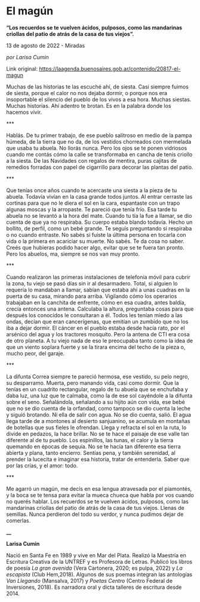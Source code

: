 # El magún

**“Los recuerdos se te vuelven ácidos, pulposos, como las mandarinas criollas del patio de atrás de la casa de tus viejos”.**

13 de agosto de 2022 - Miradas

_por Larisa Cumin_

Link original: https://laagenda.buenosaires.gob.ar/contenido/20817-el-magun



Muchas de las historias te las escuché ahí, de siesta. Casi siempre fuimos de siesta, porque el calor no nos dejaba dormir, o porque nos era insoportable el silencio del pueblo de los vivos a esa hora. Muchas siestas. Muchas historias. Ahí adentro te brotan. Es en la palabra donde los hacemos vivir.




\*\*\*




Hablás. De tu primer trabajo, de ese pueblo salitroso en medio de la pampa húmeda, de la tierra que no da, de los vestidos chorreados con mermelada que usaba tu abuela. No llorás nunca. Pero los ojos se te ponen vidriosos cuando me contás cómo la calle se transformaba en cancha de tenis criollo a la siesta. De las Navidades con regalos de mentira, puras cajitas de remedios forradas con papel de cigarrillo para decorar las plantas del patio.




\*\*\*




Que tenías once años cuando te acercaste una siesta a la pieza de tu abuela. Todavía vivían en la casa grande todos juntos. Al entrar cerraste las cortinas para que no le diera el sol en la cara, espantaste con un trapo algunas moscas y la arropaste. Te pareció que tenía frío. Esa tarde tu abuela no se levantó a la hora del mate. Cuando tu tía la fue a llamar, se dio cuenta de que ya no respiraba. Su cuerpo estaba blando todavía. Hecho un bollito, de perfil, como un bebé grande. Te seguís preguntando si respiraba o no cuando entraste. No sabés si fuiste la última persona en tocarla con vida o la primera en acariciar su muerte. No sabés. Te da cosa no saber. Creés que hubieras podido hacer algo, evitar que se te fuera tan pronto. Pero los abuelos, ma, siempre se nos van muy pronto.




\*\*\*




Cuando realizaron las primeras instalaciones de telefonía móvil para cubrir la zona, tu viejo se pasó días sin ir al desarmadero. Total, si alguien lo requería lo mandaban a llamar, sabían que estaba ahí a unas cuadras en la puerta de su casa, mirando para arriba. Vigilando cómo los operarios trabajaban en la canchita de enfrente, cómo en esa cuadra, antes baldía, crecía entonces una antena. Calculaba la altura, preguntaba cosas para que después los conocidos le consultaran a él. Todos les tenían miedo a las ondas, decían que eran cancerígenas, que emitían un zumbido que no los iba a dejar dormir. El cáncer en el pueblo estaba desde hacía rato, por el arsénico del agua y los tractores mosquito. Pero la antena de CTI era cosa de otro planeta. A tu viejo nada de eso le preocupaba tanto como la idea de que un viento soplara fuerte y se la tirara encima del techo de la pieza o, mucho peor, del garaje.




\*\*\*




La difunta Correa siempre te pareció hermosa, ese vestido, su pelo negro, su desparramo. Muerta, pero manando vida, casi como dormir. Que la tenías en un cuadrito rectangular, regalo de tu abuela que se enchufaba y daba luz, una luz que te calmaba, como la de ese sol cayéndole a la difunta sobre el seno. Señalándola, señalando a su hijito aún con vida, ese bebé que no se dio cuenta de la orfandad, como tampoco se dio cuenta la leche y siguió brotando. Ni ella de salir con agua. No se dio cuenta, salió. El agua llega tarde de a montones al desierto sanjuanino, se acumula en montañas de botellas que sus fieles le ofrendan. Llega y refracta el sol en la ruta, lo divide en pedazos, la hace brillar. No se te hace el paisaje de ese valle tan diferente al de tu pueblo. Los espinillos, las tunas, el calor y la tierra quemando en épocas de sequía. No se te hacía tan diferente esa tierra abierta y plana, tanto encierro. Sentías pena, y también serenidad, al prender la lucecita e imaginar esa historia, tratar de entenderla. Saber que por las crías, y el amor: todo.




\*\*\*




Me agarró un magún, me decís en esa lengua atravesada por el piamontés, y la boca se te tensa para evitar la mueca chueca que habla por vos cuando no querés hablar. Los recuerdos se te vuelven ácidos, pulposos, como las mandarinas criollas del patio de atrás de la casa de tus viejos. Llenas de semillas. Nunca perdieron del todo su verdor, y nunca pudimos dejar de comerlas.




**\_\_**




**Larisa Cumin**




Nació en Santa Fe en 1989 y vive en Mar del Plata. Realizó la Maestría en Escritura Creativa de la UNTREF y es Profesora de Letras. Publicó los libros de poesía *La gran avenida* (Vera Cartonera, 2020; es pulpa, 2022) y *La escapista* (Club Hem,2018). Algunos de sus poemas integran las antologías *Van Llegando* (Mansalva, 2017) y *Poetas Centro* (Centro Federal de Inversiones, 2018). Es narradora oral y dicta talleres de escritura desde 2014.



